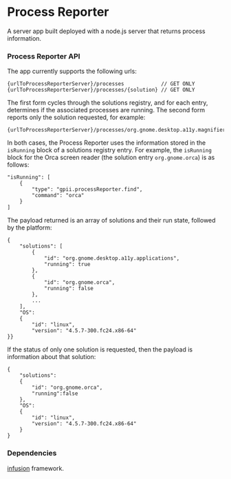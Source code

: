 Process Reporter
===

A server app built deployed with a node.js server that returns process information.

### Process Reporter API

The app currently supports the following urls:

    {urlToProcessReporterServer}/processes            // GET ONLY
    {urlToProcessReporterServer}/processes/{solution} // GET ONLY

The first form cycles through the solutions registry, and for each entry, determines if the associated processes are running.  The second form reports only the solution requested, for example:

    {urlToProcessReporterServer}/processes/org.gnome.desktop.a11y.magnifier

In both cases, the Process Reporter uses the information stored in the `isRunning` block of a solutions registry entry.  For example, the `isRunning` block for the Orca screen reader (the solution entry `org.gnome.orca`) is as
follows:
```
"isRunning": [
    {
        "type": "gpii.processReporter.find",
        "command": "orca"
    }
]
```

The payload returned is an array of solutions and their run state, followed by the platform:
```
{
    "solutions": [
        {
            "id": "org.gnome.desktop.a11y.applications",
            "running": true
        },
        {
            "id": "org.gnome.orca",
            "running": false
        },
        ...
    ],
    "OS":
    {
        "id": "linux",
        "version": "4.5.7-300.fc24.x86-64"
}}
```

If the status of only one solution is requested, then the payload is information about that solution:

```
{
    "solutions":
    {
        "id": "org.gnome.orca",
        "running":false
    },
    "OS":
    {
        "id": "linux",
        "version": "4.5.7-300.fc24.x86-64"
    }
}
```

### Dependencies

[infusion](https://github.com/fluid-project/infusion) framework.
